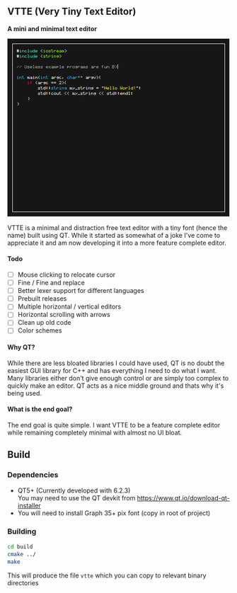 ## VTTE (Very Tiny Text Editor)
**A mini and minimal text editor**

<img src="images/screenshot.png"/>

VTTE is a minimal and distraction free text editor with a tiny font (hence the name) built using QT. While it started as somewhat of a joke I've come to appreciate it and am now developing it into a more feature complete editor.

#### Todo
- [ ] Mouse clicking to relocate cursor
- [ ] Fine / Fine and replace
- [ ] Better lexer support for different languages
- [ ] Prebuilt releases
- [ ] Multiple horizontal / vertical editors
- [ ] Horizontal scrolling with arrows
- [ ] Clean up old code
- [ ] Color schemes

#### Why QT?
While there are less bloated libraries I could have used, QT is no doubt the easiest GUI library for C++ and has everything I need to do what I want. Many libraries either don't give enough control or are simply too complex to quickly make an editor. QT acts as a nice middle ground and thats why it's being used.

#### What is the end goal?
The end goal is quite simple. I want VTTE to be a feature complete editor while remaining completely minimal with almost no UI bloat.

## Build
### Dependencies
- QT5+ (Currently developed with 6.2.3)\
  You may need to use the QT devkit from https://www.qt.io/download-qt-installer
- You will need to install Graph 35+ pix font (copy in root of project)

### Building
```bash
cd build
cmake ../
make
```

This will produce the file `vtte` which you can copy to relevant binary directories

